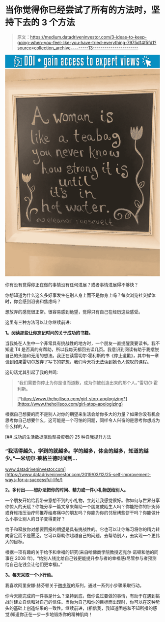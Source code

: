 # 当你觉得你已经尝试了所有的方法时，坚持下去的 3 个方法

> 原文：<https://medium.datadriveninvestor.com/3-ideas-to-keep-going-when-you-feel-like-you-have-tried-everything-7975d14f5fd1?source=collection_archive---------13----------------------->

[![](img/3eec408857eed2a6faa57324ddf5202b.png)](http://www.track.datadriveninvestor.com/1B9E)![](img/25598756e4f8b10c3f497bdb7d0a80f9.png)

你有没有觉得你正在做的事情没有任何进展？或者事情进展得不够快？

你想知道为什么这么多好事发生在别人身上而不是你身上吗？每次浏览社交媒体时，你会感到沮丧和焦虑吗？

想放弃的感觉很正常。很容易感到绝望，觉得只有自己在经历这些感受。

这里有三种方法可以让你继续前进:

**1。阅读那些让你忘记时间的关于成功的书籍。**

当我处在人生中一个非常具有挑战性的地方时，一个朋友一直提醒我要读书。我不知道 T4 是否真的有帮助，所以我每天都回去读几页。我意识到阅读有助于我摆脱自己的头脑和无用的想法。我正在读雷切尔·霍利斯的书《停止道歉》，其中有一章谈到如果雷切尔放弃了写书的梦想，我们今天将无法读到她令人惊叹的课程。

这句话尤其引起了我的共鸣:

> “我们需要你停止为你是谁而道歉，成为你被创造出来的那个人。”雷切尔·霍利斯。
> 
> [*https://www.thehollisco.com/girl-stop-apologizing*](https://www.thehollisco.com/girl-stop-apologizing)

根据自己想要的而不是别人对你的期望来生活会给你多大的力量？如果你没有机会思考你自己想要什么，这可能是一个可怕的问题，同样令人兴奋的是思考你想成为什么样的人。

[](https://www.datadriveninvestor.com/2019/03/12/25-self-improvement-ways-for-a-successful-life/) [## 成功的生活数据驱动型投资者的 25 种自我提升方法

### “我活得越久，学到的就越多。学的越多，体会的越多，知道的越少。”―米切尔·莱格兰德时间到…

www.datadriveninvestor.com](https://www.datadriveninvestor.com/2019/03/12/25-self-improvement-ways-for-a-successful-life/) 

**2。多付出——想办法把你的时间、精力或一件小礼物送给别人。**

一个朋友开始给我带来意想不到的小礼物，立刻让我感觉很好。你如何与世界分享你惊人的天赋？你能分享一篇文章来帮助一个朋友或陌生人吗？你能把你的针灸师或脊椎指压治疗师推荐给疼痛中的朋友吗？你能为你的邻居烤些饼干吗？你能做什么小事让别人的日子变得更好？

给予和释放你对想要回报的期望是具有挑战性的。它也可以让你练习将你的精力转向富足而不是匮乏。它可以帮助你超越自己的问题，去帮助别人，去实现一个更伟大的目标。

根据一项有趣的关于给予和幸福的研究(来自哈佛商学院教授迈克尔·诺顿和他的同事在 2008 年)，“给别人钱比给自己钱更能提升参与者的幸福感(尽管参与者预测给自己花钱会让他们更幸福)。”

**3。每天采取一个小行动。**

我喜欢阿里安娜·赫芬顿关于[微步骤](https://thriveglobal.com/stories/arianna-huffington-join-thrive-for-microstep-month/)的系列，通过一系列小步骤采取行动。

你今天能完成的一件事是什么？坚持到底，做你说过要做的事情，有助于在遇到挑战时建立自信和对自己的信任。当你为自己和你的目标而出现时，你可以在这种势头的基础上创造结果的一致性。继续前进，(相信我，我知道困惑和不知所措的感觉)知道你正在一步一步地锻炼你的精神肌肉！